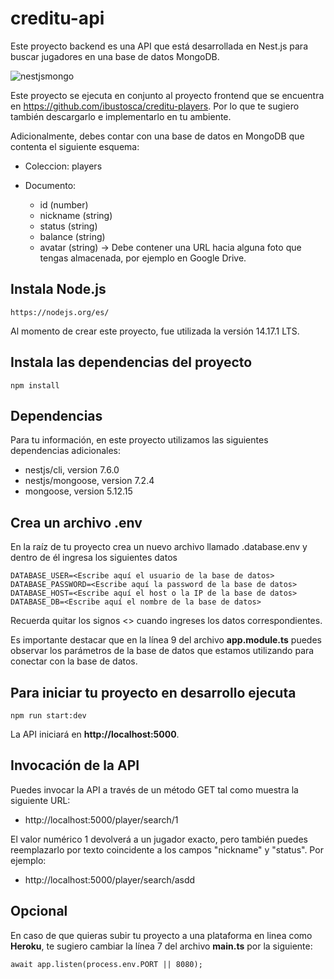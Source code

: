# creditu-api

Este proyecto backend es una API que está desarrollada en Nest.js para buscar jugadores en una base de datos MongoDB.

![nestjsmongo](https://user-images.githubusercontent.com/64162717/123560593-38d9b480-d771-11eb-8a1f-7b194fd71db3.png)

Este proyecto se ejecuta en conjunto al proyecto frontend que se encuentra en https://github.com/ibustosca/creditu-players. Por lo que te sugiero también descargarlo e implementarlo en tu ambiente.

Adicionalmente, debes contar con una base de datos en MongoDB que contenta el siguiente esquema:

- Coleccion: players

- Documento:

    + id (number)
    + nickname (string)
    + status (string)
    + balance (string)
    + avatar (string) -> Debe contener una URL hacia alguna foto que tengas almacenada, por ejemplo en Google Drive.

## Instala Node.js
```
https://nodejs.org/es/
```
Al momento de crear este proyecto, fue utilizada la versión 14.17.1 LTS.

## Instala las dependencias del proyecto
```
npm install
```

## Dependencias

Para tu información, en este proyecto utilizamos las siguientes dependencias adicionales:

- nestjs/cli, version 7.6.0
- nestjs/mongoose, version 7.2.4
- mongoose, version 5.12.15
 
## Crea un archivo .env

En la raíz de tu proyecto crea un nuevo archivo llamado .database.env y dentro de él ingresa los siguientes datos
```
DATABASE_USER=<Escribe aquí el usuario de la base de datos>
DATABASE_PASSWORD=<Escribe aquí la password de la base de datos>
DATABASE_HOST=<Escribe aquí el host o la IP de la base de datos>
DATABASE_DB=<Escribe aquí el nombre de la base de datos>
```
Recuerda quitar los signos <> cuando ingreses los datos correspondientes.

Es importante destacar que en la línea 9 del archivo **app.module.ts** puedes observar los parámetros de la base de datos que estamos utilizando para conectar con la base de datos.

## Para iniciar tu proyecto en desarrollo ejecuta
```
npm run start:dev
```
La API iniciará en **http://localhost:5000**.

## Invocación de la API

Puedes invocar la API a través de un método GET tal como muestra la siguiente URL:

- http://localhost:5000/player/search/1

El valor numérico 1 devolverá a un jugador exacto, pero también puedes reemplazarlo por texto coincidente a los campos "nickname" y "status". Por ejemplo:

- http://localhost:5000/player/search/asdd

## Opcional

En caso de que quieras subir tu proyecto a una plataforma en linea como **Heroku**, te sugiero cambiar la línea 7 del archivo **main.ts** por la siguiente:
```
await app.listen(process.env.PORT || 8080);
```
